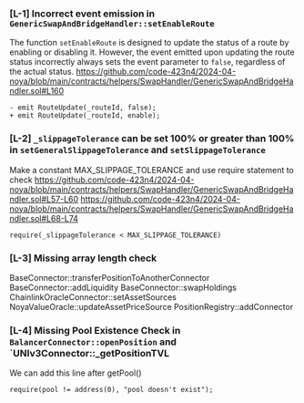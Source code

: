 ### [L-1] Incorrect event emission in `GenericSwapAndBridgeHandler::setEnableRoute`
The function `setEnableRoute` is designed to update the status of a route by enabling or disabling it. However, the event emitted upon updating the route status incorrectly always sets the event parameter to `false`, regardless of the actual status.
https://github.com/code-423n4/2024-04-noya/blob/main/contracts/helpers/SwapHandler/GenericSwapAndBridgeHandler.sol#L160
```
- emit RouteUpdate(_routeId, false);
+ emit RouteUpdate(_routeId, enable);
```
### [L-2] `_slippageTolerance` can be set 100% or greater than 100% in `setGeneralSlippageTolerance` and `setSlippageTolerance`
Make a constant MAX_SLIPPAGE_TOLERANCE and use require statement to check 
https://github.com/code-423n4/2024-04-noya/blob/main/contracts/helpers/SwapHandler/GenericSwapAndBridgeHandler.sol#L57-L60
https://github.com/code-423n4/2024-04-noya/blob/main/contracts/helpers/SwapHandler/GenericSwapAndBridgeHandler.sol#L68-L74
```
require(_slippageTolerance < MAX_SLIPPAGE_TOLERANCE)
```
### [L-3] Missing array length check
BaseConnector::transferPositionToAnotherConnector
BaseConnector::addLiquidity
BaseConnector::swapHoldings
ChainlinkOracleConnector::setAssetSources
NoyaValueOracle::updateAssetPriceSource
PositionRegistry::addConnector
### [L-4] Missing Pool Existence Check in `BalancerConnector::openPosition` and `UNIv3Connector::_getPositionTVL
We can add this line after getPool()
```
require(pool != address(0), "pool doesn't exist");
```
